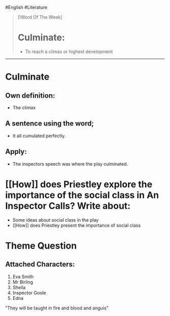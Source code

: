 #English #Literature 

>[!Word Of The Week]
>
># Culminate:
>-  To reach a climax or highest development

***

# Culminate

## Own definition:
- The climax

## A sentence using the word;
- It all cumulated perfectly.

## Apply:
- The inspectors speech was where the play culminated.

# [[How]] does Priestley explore the importance of the social class in An Inspector Calls? Write about:
- Some ideas about social class in the play
- [[How]] does Priestley present the importance of social class

# Theme Question

## Attached Characters:
1) Eva Smith
2) Mr Birling
3) Sheila
4) Inspector Goole 
5) Edna 

"They will be taught in fire and blood and anguis"